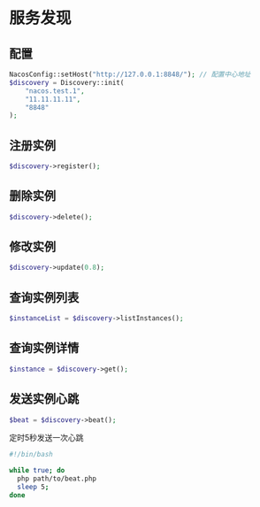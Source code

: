 # 服务发现

## 配置
```php
NacosConfig::setHost("http://127.0.0.1:8848/"); // 配置中心地址
$discovery = Discovery::init(
    "nacos.test.1",
    "11.11.11.11",
    "8848"
);
```

## 注册实例

```php
$discovery->register();
```

## 删除实例
```php
$discovery->delete();
```

## 修改实例
```php
$discovery->update(0.8);
```

## 查询实例列表

```php
$instanceList = $discovery->listInstances();
```

## 查询实例详情
```php
$instance = $discovery->get();
```

## 发送实例心跳

```php
$beat = $discovery->beat();
```

定时5秒发送一次心跳

```bash
#!/bin/bash

while true; do
  php path/to/beat.php
  sleep 5;
done
```
